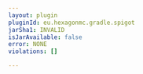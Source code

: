 ```yaml
---
layout: plugin
pluginId: eu.hexagonmc.gradle.spigot
jarSha1: INVALID
isJarAvailable: false
error: NONE
violations: []

---
```

